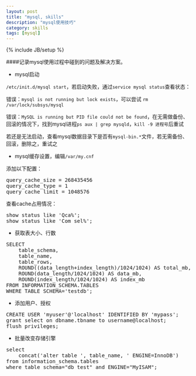 ```yaml
---
layout: post
title: "mysql, skills"
description: "mysql使用技巧"
category: skills
tags: [mysql]
---
```

{% include JB/setup %}

####记录mysql使用过程中碰到的问题及解决方案。

* mysql启动

`/etc/init.d/mysql start`，若启动失败，通过`service mysql status`查看状态：

错误：`mysql is not running but lock exists`，可以尝试 `rm /var/lock/subsys/mysql`

错误：`MySQL is running but PID file could not be found`，在无需做备份、回滚的情况下，找到mysql进程`ps aux | grep mysqld`，`kill -9 进程号`后重试

若还是无法启动，查看mysql数据目录下是否有`mysql-bin.*`文件，若无需备份、回滚，删除之，重试之

* mysql缓存设置，编辑`/var/my.cnf`

添加以下配置：
<pre class="code prettyprint linenums">
query_cache_size = 268435456
query_cache_type = 1
query_cache_limit = 1048576
</pre>

查看cache占用情况：
<pre class="code prettyprint linenums">
show status like 'Qca%';
show status like 'Com_sel%';
</pre>

* 获取表大小、行数

<pre class="code prettyprint linenums">
SELECT 
    table_schema,
    table_name, 
    table_rows, 
    ROUND((data_length+index_length)/1024/1024) AS total_mb,  
    ROUND(data_length/1024/1024) AS data_mb,  
    ROUND(index_length/1024/1024) AS index_mb  
FROM INFORMATION_SCHEMA.TABLES 
WHERE TABLE_SCHEMA='testdb';
</pre>

* 添加用户、授权

<pre class="code prettyprint linenums">
CREATE USER 'myuser'@'localhost' IDENTIFIED BY 'mypass';
grant select on dbname.tbname to username@localhost;
flush privileges;
</pre>

* 批量改变存储引擎

<pre class="code prettyprint linenums">
select 
    concat('alter table ', table_name, ' ENGINE=InnoDB') 
from information_schema.tables 
where table_schema="db_test" and ENGINE="MyISAM";
</pre>






